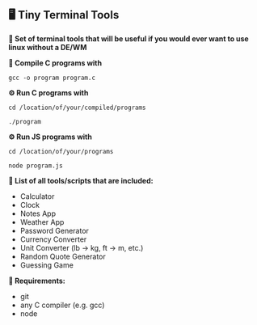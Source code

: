 ## 🖥️ Tiny Terminal Tools

**📀 Set of terminal tools that will be useful if you would ever want to use linux without a DE/WM**

**💾 Compile C programs with**

```gcc -o program program.c``` 

**⚙️ Run C programs with**

```cd /location/of/your/compiled/programs```

```./program```

**⚙️ Run JS programs with**

```cd /location/of/your/programs```

```node program.js```

**🚀 List of all tools/scripts that are included:**
- Calculator
- Clock
- Notes App
- Weather App
- Password Generator
- Currency Converter
- Unit Converter (lb -> kg, ft -> m, etc.)
- Random Quote Generator
- Guessing Game

**🧾 Requirements:**
- git
- any C compiler (e.g. gcc)
- node
